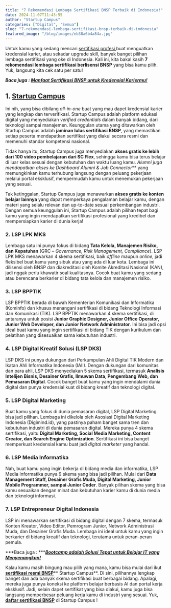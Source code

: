```yaml
---
title: "7 Rekomendasi Lembaga Sertifikasi BNSP Terbaik di Indonesia!"
date: 2024-11-07T11:43:55
author: "Startup Campus"
categories: ["Digital", "Semua"]
slug: "7-rekomendasi-lembaga-sertifikasi-bnsp-terbaik-di-indonesia"
featured_image: "/blog/images/eb38a6b4a84a.jpg"
---
```


Untuk kamu yang sedang mencari [sertifikasi profesi ](https://startupcampus.id/sertifikasi)buat menguatkan kredensial karier, atau sekadar upgrade skill, banyak banget pilihan lembaga sertifikasi yang oke di Indonesia. Kali ini, kita bakal kasih **7 rekomendasi lembaga sertifikasi berlisensi BNSP** yang bisa kamu pilih. Yuk, langsung kita cek satu per satu!

***Baca juga : [Manfaat Sertifikasi BNSP untuk Kredensial Kariermu!](https://startupcampus.id/blog/manfaat-sertifikasi-bnsp-untuk-kredensial-kariermu/)***

## **1. [Startup Campus](https://startupcampus.id/)**

Ini nih, yang bisa dibilang *all-in-one* buat yang mau dapet kredensial karier yang lengkap dan terverifikasi. Startup Campus adalah platform edukasi digital yang menyediakan *verified credentials* dalam banyak bidang, dari teknologi sampai manajemen. Keunggulan utama yang ditawarkan oleh Startup Campus adalah **jaminan lulus sertifikasi BNSP**, yang memastikan setiap peserta mendapatkan sertifikat yang diakui secara resmi dan memenuhi standar kompetensi nasional.

Tidak hanya itu, Startup Campus juga menyediakan **akses gratis ke lebih dari 100 video pembelajaran dari SC Flex**, sehingga kamu bisa terus belajar di luar kelas sesuai dengan kebutuhan dan waktu luang kamu. **Alumni juga mendapatkan akses ke *Dashboard Alumni* &* Job Connector*** yang memungkinkan kamu terhubung langsung dengan peluang pekerjaan melalui portal eksklusif, mempermudah kamu untuk menemukan pekerjaan yang sesuai.

Tak ketinggalan, Startup Campus juga menawarkan **akses gratis ke konten belajar lainnya** yang dapat memperkaya pengalaman belajar kamu, dengan materi yang selalu relevan dan up-to-date sesuai perkembangan industri. Dengan semua keunggulan ini, Startup Campus adalah pilihan tepat bagi kamu yang ingin mendapatkan sertifikasi profesional yang kredibel dan mempersiapkan karier di dunia kerja!

### **2. LSP LPK MKS**

Lembaga satu ini punya fokus di bidang **Tata Kelola, Manajemen Risiko, dan Kepatuhan** (GRC – *Governance, Risk Management, Compliance*). LSP LPK MKS menawarkan 4 skema sertifikasi, baik *offline* maupun *online*, jadi fleksibel buat kamu yang sibuk atau yang ada di luar kota. Lembaga ini dilisensi oleh BNSP dan diakreditasi oleh Komite Akreditasi Nasional (KAN), jadi nggak perlu khawatir soal kualitasnya. Cocok buat kamu yang sedang atau berencana berkarier di bidang tata kelola dan manajemen risiko.

### **3. LSP BPPTIK**

LSP BPPTIK berada di bawah Kementerian Komunikasi dan Informatika (Kominfo) dan khusus menangani sertifikasi di bidang Teknologi Informasi dan Komunikasi (TIK). LSP BPPTIK menawarkan 4 skema sertifikasi, di antaranya untuk posisi **Junior Graphic Designer, Junior Office Operator, Junior Web Developer, dan Junior Network Administrator**. Ini bisa jadi opsi ideal buat kamu yang ingin sertifikasi di bidang TIK dengan kurikulum dan pelatihan yang disesuaikan sama kebutuhan industri.

### **4. LSP Digital Kreatif Solusi (LSP DKS)**

LSP DKS ini punya dukungan dari Perkumpulan Ahli Digital TIK Modern dan Ikatan Ahli Informatika Indonesia (IAII). Dengan dukungan dari komunitas dan para ahli, LSP DKS menyediakan 5 skema sertifikasi, termasuk **Analisis Intelijen Bisnis, Desainer Grafis, Ilmuwan Data, Pengembang Web, dan Pemasaran Digital**. Cocok banget buat kamu yang ingin mendalami dunia digital dan punya kredensial kuat di bidang kreatif dan teknologi digital.

### **5. LSP Digital Marketing**

Buat kamu yang fokus di dunia pemasaran digital, LSP Digital Marketing bisa jadi pilihan. Lembaga ini dikelola oleh Asosiasi Digital Marketing Indonesia (Digimind.id), yang pastinya paham banget sama tren dan kebutuhan industri di dunia pemasaran digital. Mereka punya 4 skema sertifikasi, yaitu **Digital Marketing, Social Media Marketing, Content Creator, dan Search Engine Optimization**. Sertifikasi ini bisa banget memperkuat kredensial kamu buat jadi *digital marketer* yang handal.

### **6. LSP Media Informatika**

Nah, buat kamu yang ingin bekerja di bidang media dan informatika, LSP Media Informatika punya 9 skema yang bisa jadi pilihan. Mulai dari **Data Management Staff, Desainer Grafis Muda, Digital Marketing, Junior Mobile Programmer, sampai Junior Coder**. Banyak pilihan skema yang bisa kamu sesuaikan dengan minat dan kebutuhan karier kamu di dunia media dan teknologi informasi.

### **7. LSP Entrepreneur Digital Indonesia**

LSP ini menawarkan sertifikasi di bidang digital dengan 7 skema, termasuk Konten Kreator, Video Editor, Pemrogram Junior, Network Administrasi Muda, dan Desainer Grafis Muda. Lembaga ini ideal untuk kamu yang ingin berkarier di bidang kreatif dan teknologi, terutama untuk peran-peran pemula.

***Baca juga : ***[***Bootcamp adalah Solusi Tepat untuk Belajar IT yang Menyenangkan!***](https://startupcampus.id/blog/bootcamp-adalah-solusi-tepat-untuk-belajar-it-yang-menyenangkan/)

Kalau kamu masih bingung mau pilih yang mana, kamu bisa mulai dari ikut [**sertifikasi resmi BNSP**](https://startupcampus.id/sertifikasi)** Startup Campus**. Di sini, pilihannya lengkap banget dan ada banyak skema sertifikasi buat berbagai bidang. Apalagi, mereka juga punya koneksi ke platform belajar berbasis AI dan portal kerja eksklusif. Jadi, selain dapet sertifikat yang bisa diakui, kamu juga bisa langsung memperbesar peluang kerja kamu di industri yang sesuai. Yuk, [**daftar sertifikasi BNSP**](https://docs.google.com/forms/d/e/1FAIpQLSeDpZoIkwcG-xxuV9ZGYUW42spVBmiOn80vOZXVZQdRNVdfuQ/viewform) di Startup Campus !
